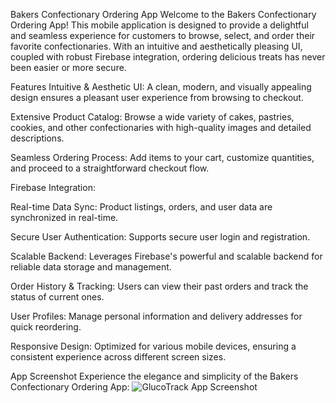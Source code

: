 Bakers Confectionary Ordering App
Welcome to the Bakers Confectionary Ordering App! This mobile application is designed to provide a delightful and seamless experience for customers to browse, select, and order their favorite confectionaries. With an intuitive and aesthetically pleasing UI, coupled with robust Firebase integration, ordering delicious treats has never been easier or more secure.

Features
Intuitive & Aesthetic UI: A clean, modern, and visually appealing design ensures a pleasant user experience from browsing to checkout.

Extensive Product Catalog: Browse a wide variety of cakes, pastries, cookies, and other confectionaries with high-quality images and detailed descriptions.

Seamless Ordering Process: Add items to your cart, customize quantities, and proceed to a straightforward checkout flow.

Firebase Integration:

Real-time Data Sync: Product listings, orders, and user data are synchronized in real-time.

Secure User Authentication: Supports secure user login and registration.

Scalable Backend: Leverages Firebase's powerful and scalable backend for reliable data storage and management.

Order History & Tracking: Users can view their past orders and track the status of current ones.

User Profiles: Manage personal information and delivery addresses for quick reordering.

Responsive Design: Optimized for various mobile devices, ensuring a consistent experience across different screen sizes.

App Screenshot
Experience the elegance and simplicity of the Bakers Confectionary Ordering App:
![GlucoTrack App Screenshot](glucotrack.png)

